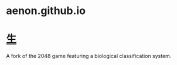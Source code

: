 aenon.github.io
===============


[生](http://aenon.github.io/life)
===
A fork of the 2048 game featuring a biological classification system.
